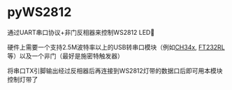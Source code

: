 # pyWS2812
通过UART串口协议$+$非门反相器来控制WS2812 LED🚨

硬件上需要一个支持2.5M波特率以上的USB转串口模块（例如<u>CH34x</u>, <u>FT232RL</u> 等）以及一个非门（最好是施密特触发器）

将串口TX引脚输出经过反相器后再连接到WS2812灯带的数据口后即可用本模块控制灯带了
